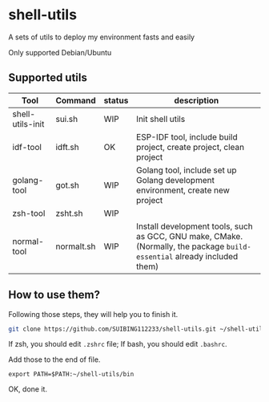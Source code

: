 # shell-utils

A sets of utils to deploy my environment fasts and easily

Only supported Debian/Ubuntu

## Supported utils

| Tool             | Command    | status | description                                                                                                              |
| ---------------- | ---------- | ------ | ------------------------------------------------------------------------------------------------------------------------ |
| shell-utils-init | sui.sh     | WIP    | Init shell utils                                                                                                         |
| idf-tool         | idft.sh    | OK     | ESP-IDF tool, include build project, create project, clean project                                                       |
| golang-tool      | got.sh     | WIP    | Golang tool, include set up Golang development environment, create new project                                           |
| zsh-tool         | zsht.sh    | WIP    |                                                                                                                          |
| normal-tool      | normalt.sh | WIP    | Install development tools, such as GCC, GNU make, CMake. (Normally, the package `build-essential` already included them) |

## How to use them?

Following those steps, they will help you to finish it.

```bash
git clone https://github.com/SUIBING112233/shell-utils.git ~/shell-utils
```

If zsh, you should edit `.zshrc` file; If bash, you should edit `.bashrc`.

Add those to the end of file.

```
export PATH=$PATH:~/shell-utils/bin
```

OK, done it.
